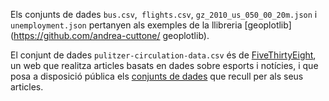 Els conjunts de dades `bus.csv`,` flights.csv`, `gz_2010_us_050_00_20m.json` i `unemployment.json` pertanyen als exemples de la llibreria [geoplotlib](https://github.com/andrea-cuttone/ geoplotlib).

El conjunt de dades `pulitzer-circulation-data.csv` és de [FiveThirtyEight](https://fivethirtyeight.com/), un web que realitza articles basats en dades sobre esports i notícies, i que posa a disposició pública els [conjunts de dades](https://github.com/fivethirtyeight/data) que recull per als seus articles.
